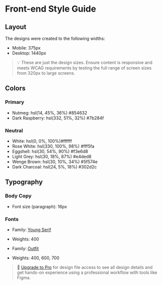 # Front-end Style Guide

## Layout

The designs were created to the following widths:

- Mobile: 375px
- Desktop: 1440px

> 💡 These are just the design sizes. Ensure content is responsive and meets WCAG requirements by testing the full range of screen sizes from 320px to large screens.

## Colors

### Primary

- Nutmeg: hsl(14, 45%, 36%) #854632
- Dark Raspberry: hsl(332, 51%, 32%) #7b284f

### Neutral

- White: hsl(0, 0%, 100%)#ffffff
- Rose White: hsl(330, 100%, 98%) #fff5fa
- Eggshell: hsl(30, 54%, 90%) #f3e6d8
- Light Grey: hsl(30, 18%, 87%) #e4ded8
- Wenge Brown: hsl(30, 10%, 34%) #5f574e
- Dark Charcoal: hsl(24, 5%, 18%) #302d2c

## Typography

### Body Copy

- Font size (paragraph): 16px

### Fonts

- Family: [Young Serif](https://fonts.google.com/specimen/Young+Serif)
- Weights: 400

- Family: [Outfit](https://fonts.google.com/specimen/Outfit)
- Weights: 400, 600, 700

> 💎 [Upgrade to Pro](https://www.frontendmentor.io/pro?ref=style-guide) for design file access to see all design details and get hands-on experience using a professional workflow with tools like Figma.
